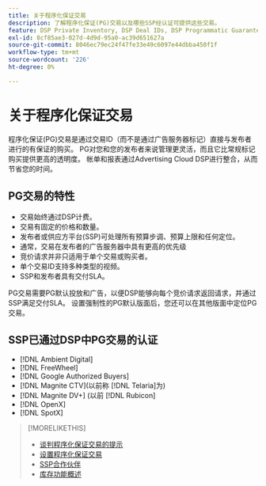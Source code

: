 ```yaml
---
title: 关于程序化保证交易
description: 了解程序化保证(PG)交易以及哪些SSP经认证可提供这些交易。
feature: DSP Private Inventory, DSP Deal IDs, DSP Programmatic Guaranteed Deals
exl-id: 8cf85ae3-027d-4d9d-95a0-ac39d651627a
source-git-commit: 8046ec79ec24f47fe33e49c6097e44dbba450f1f
workflow-type: tm+mt
source-wordcount: '226'
ht-degree: 0%

---
```


# 关于程序化保证交易

程序化保证(PG)交易是通过交易ID（而不是通过广告服务器标记）直接与发布者进行的有保证的购买。 PG对您和您的发布者来说管理更灵活，而且它比常规标记购买提供更高的透明度。 帐单和报表通过Advertising Cloud DSP进行整合，从而节省您的时间。

## PG交易的特性

* 交易始终通过DSP计费。
* 交易有固定的价格和数量。
* 发布者或供应方平台(SSP)可处理所有预算步调、预算上限和任何定位。
* 通常，交易在发布者的广告服务器中具有更高的优先级
* 竞价请求并非只适用于单个交易或购买者。
* 单个交易ID支持多种类型的视频。
* SSP和发布者具有交付SLA。

PG交易需要PG默认投放和广告，以便DSP能够向每个竞价请求返回请求，并通过SSP满足交付SLA。 设置强制性的PG默认版面后，您还可以在其他版面中定位PG交易。

## SSP已通过DSP中PG交易的认证

* [!DNL Ambient Digital]
* [!DNL FreeWheel]
* [!DNL Google Authorized Buyers]
* [!DNL Magnite CTV](以前称 [!DNL Telaria]为)
* [!DNL Magnite DV+] (以前  [!DNL Rubicon]
* [!DNL OpenX]
* [!DNL SpotX]

>[!MORELIKETHIS]
>
>* [谈判程序化保证交易的提示](/help/dsp/inventory/programmatic-guaranteed-tips.md)
>* [设置程序化保证交易](programmatic-guaranteed-set-up.md)
>* [SSP合作伙伴](ssp-partners.md)
>* [库存功能概述](inventory-overview.md)

